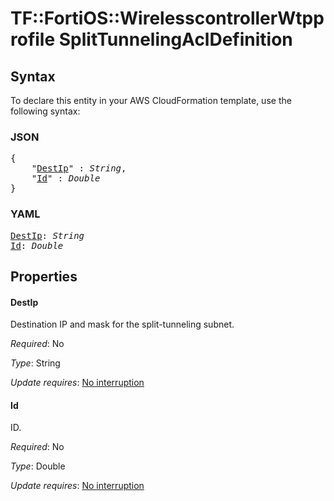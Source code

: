 # TF::FortiOS::WirelesscontrollerWtpprofile SplitTunnelingAclDefinition

## Syntax

To declare this entity in your AWS CloudFormation template, use the following syntax:

### JSON

<pre>
{
    "<a href="#destip" title="DestIp">DestIp</a>" : <i>String</i>,
    "<a href="#id" title="Id">Id</a>" : <i>Double</i>
}
</pre>

### YAML

<pre>
<a href="#destip" title="DestIp">DestIp</a>: <i>String</i>
<a href="#id" title="Id">Id</a>: <i>Double</i>
</pre>

## Properties

#### DestIp

Destination IP and mask for the split-tunneling subnet.

_Required_: No

_Type_: String

_Update requires_: [No interruption](https://docs.aws.amazon.com/AWSCloudFormation/latest/UserGuide/using-cfn-updating-stacks-update-behaviors.html#update-no-interrupt)

#### Id

ID.

_Required_: No

_Type_: Double

_Update requires_: [No interruption](https://docs.aws.amazon.com/AWSCloudFormation/latest/UserGuide/using-cfn-updating-stacks-update-behaviors.html#update-no-interrupt)

